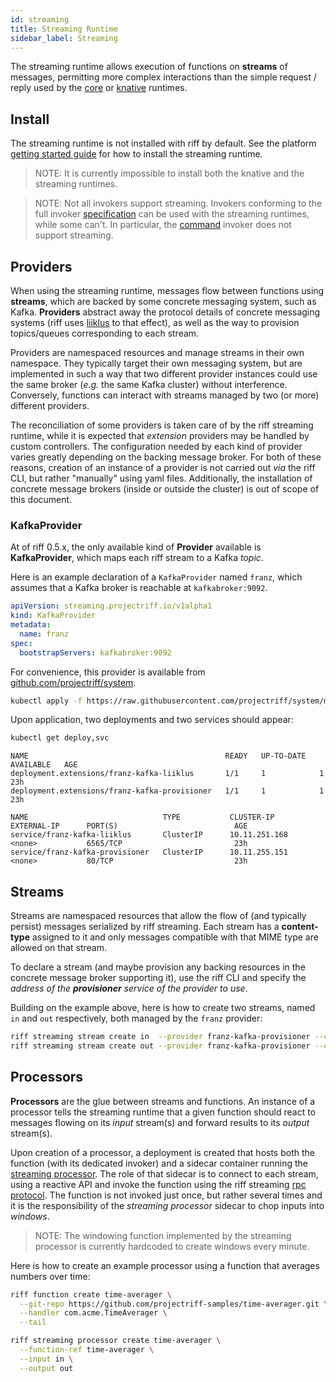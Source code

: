 ```yaml
---
id: streaming
title: Streaming Runtime
sidebar_label: Streaming
---
```


The streaming runtime allows execution of functions on **streams** of messages, permitting more complex interactions than the simple request / reply used by the [core](core.md) or [knative](knative.md) runtimes.

## Install

The streaming runtime is not installed with riff by default. See the platform [getting started guide](../getting-started.md) for how to install the streaming runtime.

> NOTE: It is currently impossible to install both the knative and the streaming runtimes.

> NOTE: Not all invokers support streaming. Invokers conforming to the full invoker [specification](https://github.com/projectriff/invoker-specification) can be used with the streaming runtimes, while some can't. In particular, the [command](../invokers/command.md) invoker does not support streaming.

## Providers

When using the streaming runtime, messages flow between functions using **streams**, which are backed by some concrete messaging system, such as Kafka.
**Providers** abstract away the protocol details of concrete messaging systems (riff uses [liiklus](https://github.com/bsideup/liiklus) to that effect), as well as the way to provision topics/queues corresponding to each stream. 

Providers are namespaced resources and manage streams in their own namespace. They typically target their own messaging system, but are implemented in such a way that two different provider instances could use the same broker (_e.g._ the same Kafka cluster) without interference.
Conversely, functions can interact with streams managed by two (or more) different providers.

The reconciliation of some providers is taken care of by the riff streaming runtime, while it is expected that _extension_ providers may be handled by custom controllers.
The configuration needed by each kind of provider varies greatly depending on the backing message broker. For both of these reasons, creation of an instance of a provider is not carried out _via_ the riff CLI, but rather "manually" using yaml files. Additionally, the installation of concrete message brokers (inside or outside the cluster) is out of scope of this document.

### KafkaProvider

At of riff 0.5.x, the only available kind of **Provider** available is **KafkaProvider**, which maps each riff stream to a Kafka _topic_.

Here is an example declaration of a `KafkaProvider` named `franz`, which assumes that a Kafka broker is reachable at `kafkabroker:9092`.

```yaml
apiVersion: streaming.projectriff.io/v1alpha1
kind: KafkaProvider
metadata:
  name: franz
spec:
  bootstrapServers: kafkabroker:9092
```

For convenience, this provider is available from [github.com/projectriff/system](https://github.com/projectriff/system/blob/master/config/streaming/samples/streaming_v1alpha1_kafka-provider.yaml).
```sh
kubectl apply -f https://raw.githubusercontent.com/projectriff/system/master/config/streaming/samples/streaming_v1alpha1_kafka-provider.yaml
```

Upon application, two deployments and two services should appear:
```bash
kubectl get deploy,svc
```

```
NAME                                            READY   UP-TO-DATE   AVAILABLE   AGE
deployment.extensions/franz-kafka-liiklus       1/1     1            1           23h
deployment.extensions/franz-kafka-provisioner   1/1     1            1           23h

NAME                              TYPE           CLUSTER-IP      EXTERNAL-IP      PORT(S)                          AGE
service/franz-kafka-liiklus       ClusterIP      10.11.251.168   <none>           6565/TCP                         23h
service/franz-kafka-provisioner   ClusterIP      10.11.255.151   <none>           80/TCP                           23h
```

## Streams

Streams are namespaced resources that allow the flow of (and typically persist) messages serialized by riff streaming. Each stream has a **content-type** assigned to it and only messages compatible with that MIME type are allowed on that stream.

To declare a stream (and maybe provision any backing resources in the concrete message broker supporting it), use the riff CLI and specify the _address of the **provisioner** service of the provider to use_.

Building on the example above, here is how to create two streams, named `in` and `out` respectively, both managed by the `franz` provider:
```bash
riff streaming stream create in  --provider franz-kafka-provisioner --content-type application/json 
riff streaming stream create out --provider franz-kafka-provisioner --content-type application/json 
```

## Processors

**Processors** are the glue between streams and functions. An instance of a processor tells the streaming runtime that a given function should react to messages flowing on its _input_ stream(s) and forward results to its _output_ stream(s).

Upon creation of a processor, a deployment is created that hosts both the function (with its dedicated invoker) and a sidecar container running the [streaming processor](https://github.com/projectriff). The role of that sidecar is to connect to each stream, using a reactive API and invoke the function using the riff streaming [rpc protocol](https://github.com/projectriff/invoker-specification/blob/master/streaming.md). The function is not invoked just once, but rather several times and it is the responsibility of the _streaming processor_ sidecar to chop inputs into _windows_.

> NOTE: The windowing function implemented by the streaming processor is currently hardcoded to create windows every minute.

Here is how to create an example processor using a function that averages numbers over time:
```bash
riff function create time-averager \
  --git-repo https://github.com/projectriff-samples/time-averager.git \
  --handler com.acme.TimeAverager \
  --tail
```

```bash
riff streaming processor create time-averager \
  --function-ref time-averager \
  --input in \
  --output out
```
